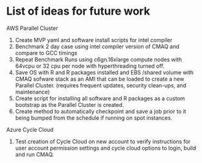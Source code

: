 # List of ideas for future work

AWS Parallel Cluster

1. Create MVP yaml and software install scripts for intel compiler
2. Benchmark 2 day case using intel compiler version of CMAQ and compare to GCC timings
3. Repeat Benchmark Runs using c6gn.16xlarge compute nodes with 64vcpu or 32 cpu per node with hyperthreading turned off.
4. Save OS with R and R packages installed and EBS /shared volume with CMAQ sofware stack as an AMI that can be loaded to create a new Parallel Cluster. (requires frequent updates, security clean-ups, and maintenance)
5. Create script for installing all software and R packages as a custom bootstrap as the Parallel Cluster is created. 
6. Create method to automatically checkpoint and save a job prior to it being bumped from the schedule if running on spot instances.


Azure Cycle Cloud

1. Test creation of Cycle Cloud on new account to verify instructions for user account permission settings and cycle cloud options to login, build and run CMAQ.

